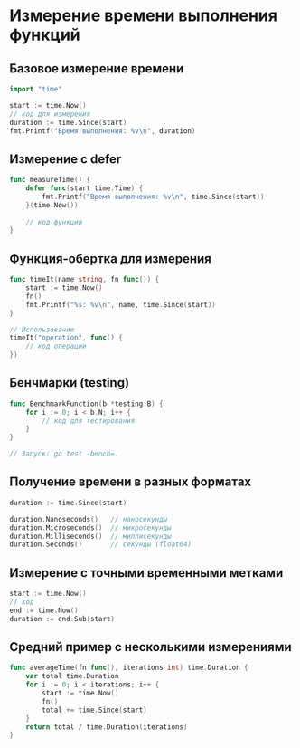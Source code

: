 # Измерение времени выполнения функций

## Базовое измерение времени

```go
import "time"

start := time.Now()
// код для измерения
duration := time.Since(start)
fmt.Printf("Время выполнения: %v\n", duration)
```

## Измерение с defer

```go
func measureTime() {
    defer func(start time.Time) {
        fmt.Printf("Время выполнения: %v\n", time.Since(start))
    }(time.Now())
    
    // код функции
}
```

## Функция-обертка для измерения

```go
func timeIt(name string, fn func()) {
    start := time.Now()
    fn()
    fmt.Printf("%s: %v\n", name, time.Since(start))
}

// Использование
timeIt("operation", func() {
    // код операции
})
```

## Бенчмарки (testing)

```go
func BenchmarkFunction(b *testing.B) {
    for i := 0; i < b.N; i++ {
        // код для тестирования
    }
}

// Запуск: go test -bench=.
```

## Получение времени в разных форматах

```go
duration := time.Since(start)

duration.Nanoseconds()   // наносекунды
duration.Microseconds()  // микросекунды  
duration.Milliseconds()  // миллисекунды
duration.Seconds()       // секунды (float64)
```

## Измерение с точными временными метками

```go
start := time.Now()
// код
end := time.Now()
duration := end.Sub(start)
```

## Средний пример с несколькими измерениями

```go
func averageTime(fn func(), iterations int) time.Duration {
    var total time.Duration
    for i := 0; i < iterations; i++ {
        start := time.Now()
        fn()
        total += time.Since(start)
    }
    return total / time.Duration(iterations)
}
```